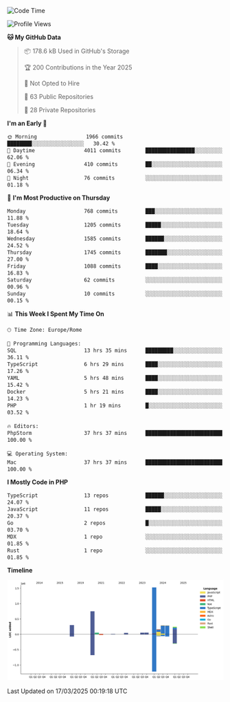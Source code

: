 <!--START_SECTION:waka-->
![Code Time](http://img.shields.io/badge/Code%20Time-5%2C804%20hrs%2026%20mins-blue)

![Profile Views](http://img.shields.io/badge/Profile%20Views-0-blue)

**🐱 My GitHub Data** 

> 📦 178.6 kB Used in GitHub's Storage 
 > 
> 🏆 200 Contributions in the Year 2025
 > 
> 🚫 Not Opted to Hire
 > 
> 📜 63 Public Repositories 
 > 
> 🔑 28 Private Repositories 
 > 
**I'm an Early 🐤** 

```text
🌞 Morning                1966 commits        ████████░░░░░░░░░░░░░░░░░   30.42 % 
🌆 Daytime                4011 commits        ████████████████░░░░░░░░░   62.06 % 
🌃 Evening                410 commits         ██░░░░░░░░░░░░░░░░░░░░░░░   06.34 % 
🌙 Night                  76 commits          ░░░░░░░░░░░░░░░░░░░░░░░░░   01.18 % 
```
📅 **I'm Most Productive on Thursday** 

```text
Monday                   768 commits         ███░░░░░░░░░░░░░░░░░░░░░░   11.88 % 
Tuesday                  1205 commits        █████░░░░░░░░░░░░░░░░░░░░   18.64 % 
Wednesday                1585 commits        ██████░░░░░░░░░░░░░░░░░░░   24.52 % 
Thursday                 1745 commits        ███████░░░░░░░░░░░░░░░░░░   27.00 % 
Friday                   1088 commits        ████░░░░░░░░░░░░░░░░░░░░░   16.83 % 
Saturday                 62 commits          ░░░░░░░░░░░░░░░░░░░░░░░░░   00.96 % 
Sunday                   10 commits          ░░░░░░░░░░░░░░░░░░░░░░░░░   00.15 % 
```


📊 **This Week I Spent My Time On** 

```text
🕑︎ Time Zone: Europe/Rome

💬 Programming Languages: 
SQL                      13 hrs 35 mins      █████████░░░░░░░░░░░░░░░░   36.11 % 
TypeScript               6 hrs 29 mins       ████░░░░░░░░░░░░░░░░░░░░░   17.26 % 
YAML                     5 hrs 48 mins       ████░░░░░░░░░░░░░░░░░░░░░   15.42 % 
Docker                   5 hrs 21 mins       ████░░░░░░░░░░░░░░░░░░░░░   14.23 % 
PHP                      1 hr 19 mins        █░░░░░░░░░░░░░░░░░░░░░░░░   03.52 % 

🔥 Editors: 
PhpStorm                 37 hrs 37 mins      █████████████████████████   100.00 % 

💻 Operating System: 
Mac                      37 hrs 37 mins      █████████████████████████   100.00 % 
```

**I Mostly Code in PHP** 

```text
TypeScript               13 repos            ██████░░░░░░░░░░░░░░░░░░░   24.07 % 
JavaScript               11 repos            █████░░░░░░░░░░░░░░░░░░░░   20.37 % 
Go                       2 repos             █░░░░░░░░░░░░░░░░░░░░░░░░   03.70 % 
MDX                      1 repo              ░░░░░░░░░░░░░░░░░░░░░░░░░   01.85 % 
Rust                     1 repo              ░░░░░░░░░░░░░░░░░░░░░░░░░   01.85 % 
```



**Timeline**

![Lines of Code chart](https://raw.githubusercontent.com/frnwtr/frnwtr/main/assets/bar_graph.png)


 Last Updated on 17/03/2025 00:19:18 UTC
<!--END_SECTION:waka-->